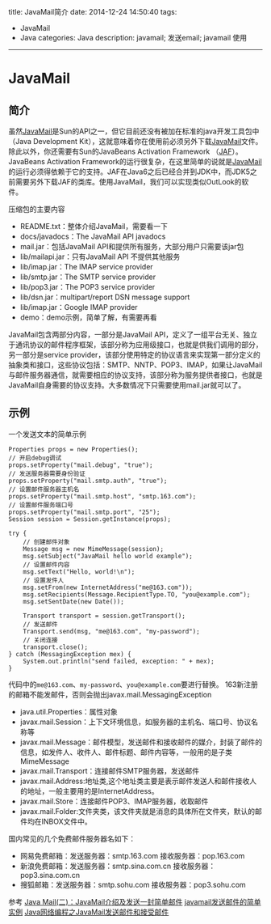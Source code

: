 title: JavaMail简介
date: 2014-12-24 14:50:40
tags: 
- JavaMail
- Java
categories: Java
description: javamail; 发送email; javamail 使用
---
# JavaMail
## 简介

虽然[JavaMail]是Sun的API之一，但它目前还没有被加在标准的java开发工具包中（Java Development Kit），这就意味着你在使用前必须另外下载[JavaMail]文件。除此以外，你还需要有Sun的JavaBeans Activation Framework （[JAF]）。JavaBeans Activation Framework的运行很复杂，在这里简单的说就是[JavaMail]的运行必须得依赖于它的支持。JAF在Java6之后已经合并到JDK中，而JDK5之前需要另外下载JAF的类库。使用JavaMail，我们可以实现类似OutLook的软件。
<!-- more -->
压缩包的主要内容

* README.txt：整体介绍JavaMail，需要看一下
* docs/javadocs：The JavaMail API javadocs
* mail.jar：包括JavaMail API和提供所有服务，大部分用户只需要该jar包
* lib/mailapi.jar：只有JavaMail API 不提供其他服务
* lib/imap.jar：The IMAP service provider
* lib/smtp.jar：The SMTP service provider
* lib/pop3.jar：The POP3 service provider
* lib/dsn.jar：multipart/report DSN message support
* lib/imap.jar：Google IMAP provider
* demo：demo示例，简单了解，有需要再看

JavaMail包含两部分内容，一部分是JavaMail API，定义了一组平台无关、独立于通讯协议的邮件程序框架，该部分称为应用级接口，也就是供我们调用的部分，另一部分是service provider，该部分使用特定的协议语言来实现第一部分定义的抽象类和接口，这些协议包括：SMTP、NNTP、POP3、IMAP，如果让JavaMail与邮件服务器通信，就需要相应的协议支持，该部分称为服务提供者接口，也就是JavaMail自身需要的协议支持。大多数情况下只需要使用mail.jar就可以了。

## 示例

一个发送文本的简单示例

```
Properties props = new Properties();
// 开启debug调试
props.setProperty("mail.debug", "true");
// 发送服务器需要身份验证
props.setProperty("mail.smtp.auth", "true");
// 设置邮件服务器主机名
props.setProperty("mail.smtp.host", "smtp.163.com");
// 设置邮件服务端口号
props.setProperty("mail.smtp.port", "25");
Session session = Session.getInstance(props);

try {
    // 创建邮件对象  
    Message msg = new MimeMessage(session);  
    msg.setSubject("JavaMail hello world example");
    // 设置邮件内容  
    msg.setText("Hello, world!\n");
    // 设置发件人  
    msg.setFrom(new InternetAddress("me@163.com"));  
    msg.setRecipients(Message.RecipientType.TO, "you@example.com");
    msg.setSentDate(new Date());
      
    Transport transport = session.getTransport();  
    // 发送邮件  
    Transport.send(msg, "me@163.com", "my-password");
    // 关闭连接  
    transport.close();  
} catch (MessagingException mex) {
    System.out.println("send failed, exception: " + mex);
}
```
代码中的`me@163.com`、`my-password`、`you@example.com`要进行替换。
163新注册的邮箱不能发邮件，否则会抛出javax.mail.MessagingException

* java.util.Properties：属性对象
* javax.mail.Session：上下文环境信息，如服务器的主机名、端口号、协议名称等
* javax.mail.Message：邮件模型，发送邮件和接收邮件的媒介，封装了邮件的信息，如发件人、收件人、邮件标题、邮件内容等，一般用的是子类MimeMessage
* javax.mail.Transport：连接邮件SMTP服务器，发送邮件
* javax.mail.Address:地址类,这个地址类主要是表示邮件发送人和邮件接收人的地址，一般主要用的是InternetAddress。
* javax.mail.Store：连接邮件POP3、IMAP服务器，收取邮件
* javax.mail.Folder:文件夹类，该文件夹就是消息的具体所在文件夹，默认的邮件均在INBOX文件中。

国内常见的几个免费邮件服务器名如下：

* 网易免费邮箱：发送服务器：smtp.163.com     接收服务器：pop.163.com
* 新浪免费邮箱：发送服务器：smtp.sina.com.cn 接收服务器：pop3.sina.com.cn
* 搜狐邮箱：发送服务器：smtp.sohu.com        接收服务器：pop3.sohu.com

参考
[Java Mail(二)：JavaMail介绍及发送一封简单邮件](http://blog.csdn.net/ghsau/article/details/17839983 "Java Mail&#40;二&#41;：JavaMail介绍及发 一封简单邮件")
[javamail发送邮件的简单实例](http://blog.csdn.net/qiaqia609/article/details/11580589 "javamail发送邮件的简单实例")
[Java网络编程之JavaMail发送邮件和接受邮件](http://computerdragon.blog.51cto.com/6235984/1197390 "Java网络编程之JavaMail发送邮件和接受邮件")

[JavaMail]:http://www.oracle.com/technetwork/java/javamail/index-138643.html
[JAF]:http://www.oracle.com/technetwork/java/javasebusiness/downloads/java-archive-downloads-java-plat-419418.html#jaf-1.1.1-fcs-oth-JPR
